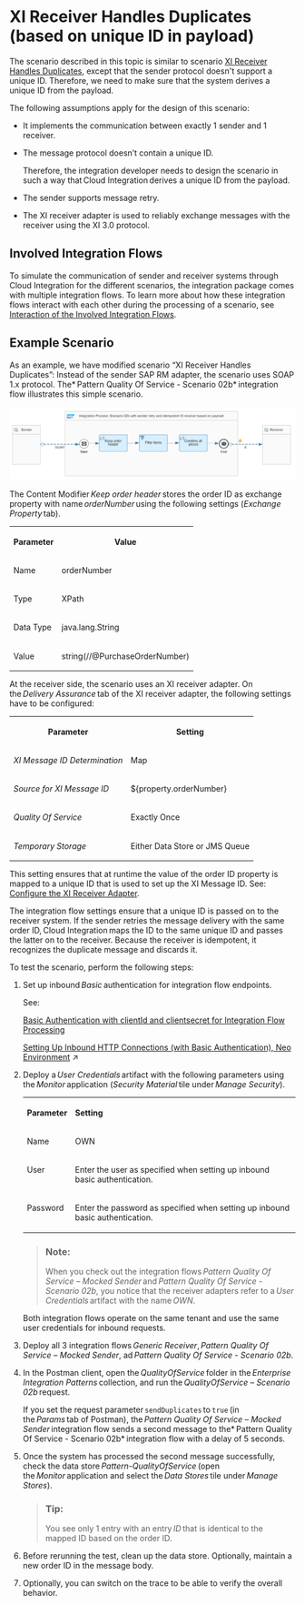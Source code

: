 <!-- loio3add2bf66f4b45da8690a6850edbc090 -->

# XI Receiver Handles Duplicates \(based on unique ID in payload\)

The scenario described in this topic is similar to scenario [XI Receiver Handles Duplicates](xi-receiver-handles-duplicates-fcf026b.md), except that the sender protocol doesn't support a unique ID. Therefore, we need to make sure that the system derives a unique ID from the payload.

The following assumptions apply for the design of this scenario:

-   It implements the communication between exactly 1 sender and 1 receiver.
-   The message protocol doesn’t contain a unique ID.

    Therefore, the integration developer needs to design the scenario in such a way that Cloud Integration derives a unique ID from the payload.

-   The sender supports message retry.
-   The XI receiver adapter is used to reliably exchange messages with the receiver using the XI 3.0 protocol.



<a name="loio3add2bf66f4b45da8690a6850edbc090__section_lnz_nrk_gyb"/>

## Involved Integration Flows

To simulate the communication of sender and receiver systems through Cloud Integration for the different scenarios, the integration package comes with multiple integration flows. To learn more about how these integration flows interact with each other during the processing of a scenario, see [Interaction of the Involved Integration Flows](interaction-of-the-involved-integration-flows-44be68d.md).



<a name="loio3add2bf66f4b45da8690a6850edbc090__section_bqh_5nj_gyb"/>

## Example Scenario

As an example, we have modified scenario “XI Receiver Handles Duplicates”: Instead of the sender SAP RM adapter, the scenario uses SOAP 1.x protocol. The* Pattern Quality Of Service - Scenario 02b* integration flow illustrates this simple scenario.

![](images/PatternQualityOfService_Scenario02b_3075983.png)

The Content Modifier *Keep order header* stores the order ID as exchange property with name *orderNumber* using the following settings \(*Exchange Property* tab\).


<table>
<tr>
<th valign="top">

Parameter



</th>
<th valign="top">

Value



</th>
</tr>
<tr>
<td valign="top">

Name



</td>
<td valign="top">

orderNumber



</td>
</tr>
<tr>
<td valign="top">

Type



</td>
<td valign="top">

XPath



</td>
</tr>
<tr>
<td valign="top">

Data Type



</td>
<td valign="top">

java.lang.String



</td>
</tr>
<tr>
<td valign="top">

Value



</td>
<td valign="top">

string\(//@PurchaseOrderNumber\)



</td>
</tr>
</table>

At the receiver side, the scenario uses an XI receiver adapter. On the *Delivery Assurance* tab of the XI receiver adapter, the following settings have to be configured:


<table>
<tr>
<th valign="top">

Parameter



</th>
<th valign="top">

Setting



</th>
</tr>
<tr>
<td valign="top">

*XI Message ID Determination*



</td>
<td valign="top">

Map



</td>
</tr>
<tr>
<td valign="top">

*Source for XI Message ID*



</td>
<td valign="top">

$\{property.orderNumber\}



</td>
</tr>
<tr>
<td valign="top">

*Quality Of Service* 



</td>
<td valign="top">

Exactly Once



</td>
</tr>
<tr>
<td valign="top">

*Temporary Storage*



</td>
<td valign="top">

Either Data Store or JMS Queue



</td>
</tr>
</table>

This setting ensures that at runtime the value of the order ID property is mapped to a unique ID that is used to set up the XI Message ID. See: [Configure the XI Receiver Adapter](configure-the-xi-receiver-adapter-5d2670f.md).

The integration flow settings ensure that a unique ID is passed on to the receiver system. If the sender retries the message delivery with the same order ID, Cloud Integration maps the ID to the same unique ID and passes the latter on to the receiver. Because the receiver is idempotent, it recognizes the duplicate message and discards it.

To test the scenario, perform the following steps:

1.  Set up inbound *Basic* authentication for integration flow endpoints.

    See:

    [Basic Authentication with clientId and clientsecret for Integration Flow Processing](../40-RemoteSystems/basic-authentication-with-clientid-and-clientsecret-for-integration-flow-processing-647eeb3.md)

    [Setting Up Inbound HTTP Connections (with Basic Authentication), Neo Environment](https://help.sap.com/viewer/368c481cd6954bdfa5d0435479fd4eaf/Cloud/en-US/391c45cfcd0f4435952ab085283b7f7d.html "") :arrow_upper_right: 

2.  Deploy a *User Credentials* artifact with the following parameters using the *Monitor* application \(*Security Material* tile under *Manage Security*\).


    <table>
    <tr>
    <th valign="top">

    Parameter


    
    </th>
    <th valign="top">

    Setting


    
    </th>
    </tr>
    <tr>
    <td valign="top">
    
    Name


    
    </td>
    <td valign="top">
    
    OWN


    
    </td>
    </tr>
    <tr>
    <td valign="top">
    
    User


    
    </td>
    <td valign="top">
    
    Enter the user as specified when setting up inbound basic authentication.


    
    </td>
    </tr>
    <tr>
    <td valign="top">
    
    Password


    
    </td>
    <td valign="top">
    
    Enter the password as specified when setting up inbound basic authentication.


    
    </td>
    </tr>
    </table>
    
    > ### Note:  
    > When you check out the integration flows *Pattern Quality Of Service – Mocked Sender* and *Pattern Quality Of Service - Scenario 02b*, you notice that the receiver adapters refer to a *User Credentials* artifact with the name *OWN*.

    Both integration flows operate on the same tenant and use the same user credentials for inbound requests.

3.  Deploy all 3 integration flows *Generic Receiver*, *Pattern Quality Of Service – Mocked Sender*, ad *Pattern Quality Of Service - Scenario 02b*.
4.  In the Postman client, open the *QualityOfService* folder in the *Enterprise Integration Patterns* collection, and run the *QualityOfService – Scenario 02b* request.

    If you set the request parameter `sendDuplicates` to `true` \(in the *Params* tab of Postman\), the *Pattern Quality Of Service – Mocked Sender* integration flow sends a second message to the* Pattern Quality Of Service - Scenario 02b* integration flow with a delay of 5 seconds.

5.  Once the system has processed the second message successfully, check the data store *Pattern-QualityOfService* \(open the *Monitor* application and select the *Data Stores* tile under *Manage Stores*\).

    > ### Tip:  
    > You see only 1 entry with an entry *ID* that is identical to the mapped ID based on the order ID.

6.  Before rerunning the test, clean up the data store. Optionally, maintain a new order ID in the message body.

7.  Optionally, you can switch on the trace to be able to verify the overall behavior.

